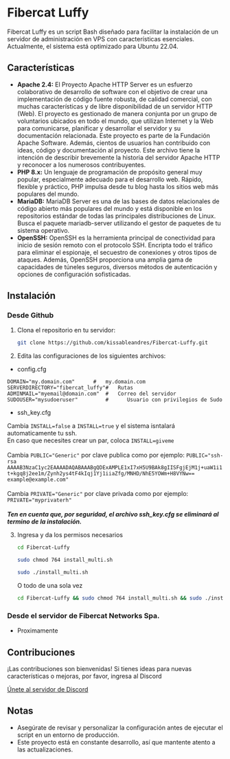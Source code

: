 # Fibercat Luffy
Fibercat Luffy es un script Bash diseñado para facilitar la instalación de un servidor de administración en VPS con características esenciales. Actualmente, el sistema está optimizado para Ubuntu 22.04.
## Características
- **Apache 2.4:** El Proyecto Apache HTTP Server es un esfuerzo colaborativo de desarrollo de software con el objetivo de crear una implementación de código fuente robusta, de calidad comercial, con muchas características y de libre disponibilidad de un servidor HTTP (Web). El proyecto es gestionado de manera conjunta por un grupo de voluntarios ubicados en todo el mundo, que utilizan Internet y la Web para comunicarse, planificar y desarrollar el servidor y su documentación relacionada. Este proyecto es parte de la Fundación Apache Software. Además, cientos de usuarios han contribuido con ideas, código y documentación al proyecto. Este archivo tiene la intención de describir brevemente la historia del servidor Apache HTTP y reconocer a los numerosos contribuyentes.
- **PHP 8.x:** Un lenguaje de programación de propósito general muy popular, especialmente adecuado para el desarrollo web. Rápido, flexible y práctico, PHP impulsa desde tu blog hasta los sitios web más populares del mundo.
- **MariaDB:** MariaDB Server es una de las bases de datos relacionales de código abierto más populares del mundo y está disponible en los repositorios estándar de todas las principales distribuciones de Linux. Busca el paquete mariadb-server utilizando el gestor de paquetes de tu sistema operativo.
- **OpenSSH:** OpenSSH es la herramienta principal de conectividad para inicio de sesión remoto con el protocolo SSH. Encripta todo el tráfico para eliminar el espionaje, el secuestro de conexiones y otros tipos de ataques. Además, OpenSSH proporciona una amplia gama de capacidades de túneles seguros, diversos métodos de autenticación y opciones de configuración sofisticadas.

## Instalación

### Desde Github
1. Clona el repositorio en tu servidor:
   ```bash
   git clone https://github.com/kissableandres/Fibercat-Luffy.git
2. Edita las configuraciones de los siguientes archivos:
- config.cfg
```
DOMAIN="my.domain.com" 		#	my.domain.com
SERVERDIRECTORY="fibercat_luffy"#	Rutas
ADMINMAIL="myemail@domain.com"	#	Correo del servidor
SUDOUSER="mysudoeruser"         #      Usuario con privilegios de Sudo

```
- ssh_key.cfg

Cambia `INSTALL=false` a `INSTALL=true` y el sistema isntalará automaticamente tu ssh. \
En caso que necesites crear un par, coloca `INSTALL=giveme`\
\
Cambia `PUBLIC="Generic"` por clave publica como por ejemplo: `PUBLIC="ssh-rsa AAAAB3NzaC1yc2EAAAADAQABAAABgQDExAMPLE1xI7xH5U9BAk8gIISFgjEjM1j+uaW1i1t+kgq8j2ee1m/Zynh2ys4tF4kIqj1Yj1iiaZfg/MNHD/NhE5YOWm+H8VYNw== example@example.com"`\
\
Cambia `PRIVATE="Generic"` por clave privada como por ejemplo: `PRIVATE="myprivaterh"`\
\
***Ten en cuenta que, por seguridad, el archivo ssh_key.cfg se eliminará al termino de la instalación.***

3. Ingresa y da los permisos necesarios
   ```bash
   cd Fibercat-Luffy
   ```
    ```bash
   sudo chmod 764 install_multi.sh
   ```
    ```bash
   sudo ./install_multi.sh
   ```
    O todo de una sola vez
    ```bash
   cd Fibercat-Luffy && sudo chmod 764 install_multi.sh && sudo ./install_multi.sh
   ```

### Desde el servidor de Fibercat Networks Spa.
- Proximamente

## Contribuciones
¡Las contribuciones son bienvenidas! Si tienes ideas para nuevas características o mejoras, por favor, ingresa al Discord

[Únete al servidor de Discord](https://discord.gg/PxzVZZcS9v)

## Notas
- Asegúrate de revisar y personalizar la configuración antes de ejecutar el script en un entorno de producción.
- Este proyecto está en constante desarrollo, así que mantente atento a las actualizaciones.
